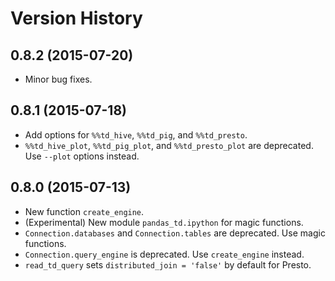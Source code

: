 # Version History

## 0.8.2 (2015-07-20)

* Minor bug fixes.

## 0.8.1 (2015-07-18)

* Add options for ``%%td_hive``, ``%%td_pig``, and ``%%td_presto``.
* ``%%td_hive_plot``, ``%%td_pig_plot``, and ``%%td_presto_plot`` are deprecated.  Use ``--plot`` options instead.

## 0.8.0 (2015-07-13)

* New function ``create_engine``.
* (Experimental) New module ``pandas_td.ipython`` for magic functions.
* ``Connection.databases`` and ``Connection.tables`` are deprecated.  Use magic functions.
* ``Connection.query_engine`` is deprecated.  Use ``create_engine`` instead.
* ``read_td_query`` sets ``distributed_join = 'false'`` by default for Presto.
